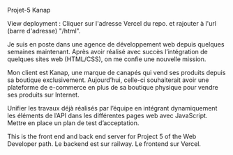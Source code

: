 Projet-5
Kanap

View deployment : Cliquer sur l'adresse Vercel du repo. et rajouter à l'url (barre d'adresse) "/html".

Je suis en poste dans une agence de développement web depuis quelques semaines maintenant. Après avoir réalisé avec succès l’intégration de quelques sites web (HTML/CSS), on me confie une nouvelle mission.

Mon client est Kanap, une marque de canapés qui vend ses produits depuis sa boutique exclusivement. Aujourd’hui, celle-ci souhaiterait avoir une plateforme de e-commerce en plus de sa boutique physique pour vendre ses produits sur Internet.

Unifier les travaux déjà réalisés par l’équipe en intégrant dynamiquement les éléments de l’API dans les différentes pages web avec JavaScript. 
Mettre en place un plan de test d’acceptation.


This is the front end and back end server for Project 5 of the Web Developer path.
Le backend est sur railway.
Le frontend sur Vercel.


